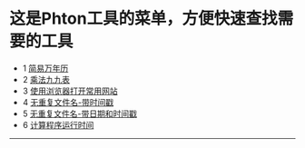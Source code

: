 
# 这是Phton工具的菜单，方便快速查找需要的工具

- 1 [简易万年历](https://github.com/Talk8/ToolsByPython/blob/master/Tools-0001.md)
- 2 [乘法九九表](https://github.com/Talk8/ToolsByPython/blob/master/Tools-0002.md)
- 3 [使用浏览器打开常用网站](https://github.com/Talk8/ToolsByPython/blob/master/Tools-0003.md)
- 4 [无重复文件名-带时间戳](https://github.com/Talk8/ToolsByPython/blob/master/Tools-0004.md)
- 5 [无重复文件名-带日期和时间戳](https://github.com/Talk8/ToolsByPython/blob/master/Tools-0005.md)
- 6 [计算程序运行时间](https://github.com/Talk8/ToolsByPython/blob/master/Tools-0006.md)




-----------------------------------------
